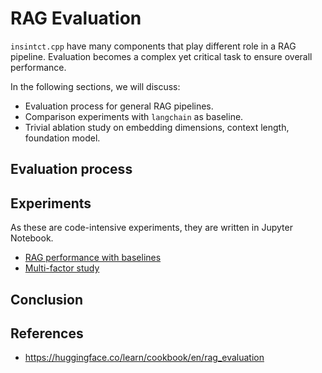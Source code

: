 # RAG Evaluation

`insintct.cpp` have many components that play different role in a RAG pipeline. Evaluation becomes a complex yet critical task to ensure overall performance.

In the following sections, we will discuss:

* Evaluation process for general RAG pipelines.
* Comparison experiments with `langchain` as baseline.
* Trivial ablation study on embedding dimensions, context length, foundation model.

## Evaluation process

## Experiments

As these are code-intensive experiments, they are written in Jupyter Notebook.

* [RAG performance with baselines](./hf_rag_eval.ipynb)
* [Multi-factor study](./factors.ipynb)

## Conclusion


## References

* https://huggingface.co/learn/cookbook/en/rag_evaluation
